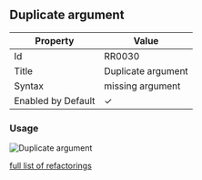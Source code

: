 ## Duplicate argument

| Property | Value |
| -------- | ----- |
| Id | RR0030 |
| Title | Duplicate argument |
| Syntax | missing argument |
| Enabled by Default | &#x2713; |

### Usage

![Duplicate argument](../../images/refactorings/DuplicateArgument.png)

[full list of refactorings](Refactorings.md)